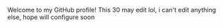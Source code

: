 Welcome to my GitHub profile!
This 30 may edit lol, i can't edit anything else, hope will configure soon
